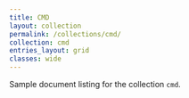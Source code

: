 ```yaml
---
title: CMD
layout: collection
permalink: /collections/cmd/
collection: cmd
entries_layout: grid
classes: wide
---
```


Sample document listing for the collection `cmd`.